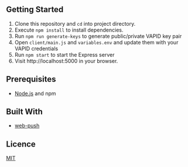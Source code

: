 ## Getting Started

1. Clone this repository and `cd` into project directory.
2. Execute `npm install` to install dependencies.
3. Run `npm run generate-keys` to generate public/private VAPID key pair
4. Open `client/main.js` and `variables.env` and update them with your VAPID credentials
5. Run `npm start` to start the Express server
6. Visit http://localhost:5000 in your browser.

## Prerequisites

- [Node.js](https://nodejs.org/en) and npm

## Built With

- [web-push](https://github.com/web-push-libs/web-push)

## Licence

[MIT](https://opensource.org/licenses/MIT)

